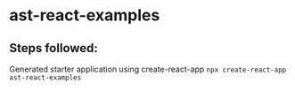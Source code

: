 # ast-react-examples

## Steps followed:

Generated starter application using create-react-app
`npx create-react-app ast-react-examples`